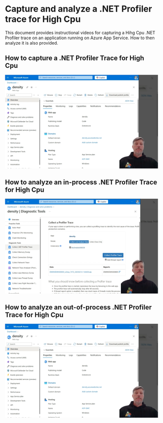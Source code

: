 # Capture and analyze a .NET Profiler trace for High Cpu
This document provides instructional videos for capturing a Hihg Cpu .NET Profiler trace on an application running on Azure App Service.  How to then analyze it is also provided.

## How to capture a .NET Profiler Trace for High Cpu
[![Watch the video](images/CaptureHighCpu.png)](https://youtu.be/vt5fpE0bzSY)

## How to analyze an in-process .NET Profiler Trace for High Cpu
[![Watch the video](images/AnalyzeHighCpuIp.png)](https://youtu.be/vt5fpE0bzSY)

## How to analyze an out-of-process .NET Profiler Trace for High Cpu
[![Watch the video](images/CaptureHighCpu.png)](https://youtu.be/vt5fpE0bzSY)
